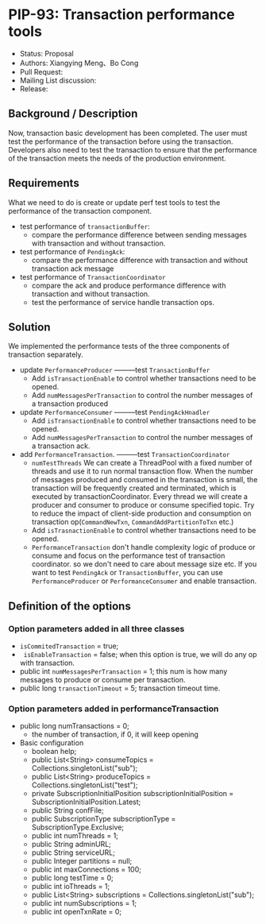 # PIP-93: Transaction performance tools

- Status: Proposal
- Authors: Xiangying Meng、Bo Cong
- Pull Request:
- Mailing List discussion:
- Release:

## Background / Description

Now, transaction basic development has been completed. The user must test the performance of the transaction before using the transaction. Developers also need to test the transaction to ensure that the performance of the transaction meets the needs of the production environment.

## Requirements

What  we need to do is create or update perf test tools to test the performance of the transaction component.

- test performance of `transactionBuffer`: 
   - compare the performance difference between sending messages with transaction and without transaction.
- test performance of `PendingAck`:
    - compare the performance difference with transaction and without transaction ack message
- test performance of `TransactionCoordinator`
    - compare the ack and produce performance difference with transaction and without transaction.
    - test the performance of service handle transaction ops.

## Solution

We implemented the performance tests of the three components of transaction separately.

- update `PerformanceProducer`     ———test `TransactionBuffer` 
    - Add `isTransactionEnable` to control whether transactions need to be opened.
    - Add `numMessagesPerTransaction` to control the number messages of a transaction produced
- update `PerformanceConsumer`  ———test `PendingAckHnadler`
    -  Add `isTransactionEnable` to control whether transactions need to be opened.
    - Add `numMessagesPerTransaction` to control the number messages of a transaction ack.
- add `PerformanceTransaction`. ———test `TransactionCoordinator`
    - `numTestThreads` We can create a ThreadPool with a fixed number of threads and use it to run normal transaction flow. When the number of messages produced and consumed in the transaction is small, the transaction will be frequently created and terminated,  which is executed by transactionCoordinator. Every thread we will create a producer and consumer to produce or consume specified topic. Try to reduce the impact of client-side production and consumption on transaction op(`CommandNewTxn`, `CommandAddPartitionToTxn` etc.)
    - Add `isTrasnactionEnable` to control whether transactions need to be opened.
    - `PerformanceTransaction` don't handle complexity logic of produce or consume and focus on the performance test of transaction coordinator. so we don't need to care about message size etc. If you want to test `PendingAck` or `TransactionBuffer`, you can use `PerformanceProducer` or `PerformanceConsumer` and enable transaction.

## Definition of the options

### Option parameters added in all three classes

- `isCommitedTransaction` = true;
- ` isEnableTransaction` = false;
   when this option is true, we will do any op with transaction.
- public int `numMessagesPerTransaction` = 1;
   this num is how many messages to produce or consume per transaction.
- public long `transactionTimeout` = 5;
   transaction timeout time.

### Option parameters added in performanceTransaction

- public long numTransactions = 0;
    - the number of transaction, if 0, it will keep opening
- Basic configuration
    - boolean help;
    - public List&lt;String&gt; consumeTopics = Collections.singletonList(&quot;sub&quot;);
    - public List&lt;String&gt; produceTopics = Collections.singletonList(&quot;test&quot;);
    - private SubscriptionInitialPosition subscriptionInitialPosition = SubscriptionInitialPosition.Latest;
    - public String confFile;
    - public SubscriptionType subscriptionType = SubscriptionType.Exclusive;
    - public int numThreads = 1; 
    - public String adminURL;
    - public String serviceURL;
    - public Integer partitions = null;
    - public int maxConnections = 100;
    - public long testTime = 0;
    - public int ioThreads = 1;
    - public List&lt;String&gt; subscriptions = Collections.singletonList(&quot;sub&quot;);
    - public int numSubscriptions = 1;
    - public int openTxnRate = 0;
